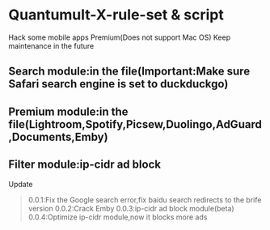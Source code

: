 # Quantumult-X-rule-set & script
Hack some mobile apps Premium(Does not support Mac OS)
Keep maintenance in the future

## Search module:in the file(Important:Make sure Safari search engine is set to duckduckgo)
## Premium module:in the file(Lightroom,Spotify,Picsew,Duolingo,AdGuard,Documents,Emby)
## Filter module:ip-cidr ad block

Update
  > 0.0.1:Fix the Google search error,fix baidu search redirects to the brife version
  > 0.0.2:Crack Emby
  > 0.0.3:ip-cidr ad block module(beta)
  > 0.0.4:Optimize ip-cidr module,now it blocks more ads
